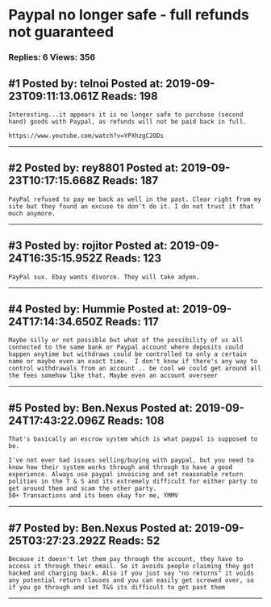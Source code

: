 # Paypal no longer safe - full refunds not guaranteed

### Replies: 6 Views: 356

## \#1 Posted by: telnoi Posted at: 2019-09-23T09:11:13.061Z Reads: 198

```
Interesting...it appears it is no longer safe to purchase (second hand) goods with Paypal, as refunds will not be paid back in full.

https://www.youtube.com/watch?v=YPXhzgC2ODs
```

---
## \#2 Posted by: rey8801 Posted at: 2019-09-23T10:17:15.668Z Reads: 187

```
PayPal refused to pay me back as well in the past. Clear right from my site but they found an excuse to don't do it. I do not trust it that much anymore.
```

---
## \#3 Posted by: rojitor Posted at: 2019-09-24T16:35:15.952Z Reads: 123

```
PayPal sux. Ebay wants divorce. They will take adyen.
```

---
## \#4 Posted by: Hummie Posted at: 2019-09-24T17:14:34.650Z Reads: 117

```
Maybe silly or not possible but what of the possibility of us all connected to the same bank or Paypal account where deposits could happen anytime but withdraws could be controlled to only a certain  name or maybe even an exact time.  I don't know if there's any way to control withdrawals from an account .. be cool we could get around all the fees somehow like that. Maybe even an account overseer
```

---
## \#5 Posted by: Ben.Nexus Posted at: 2019-09-24T17:43:22.096Z Reads: 108

```
That's basically an escrow system which is what paypal is supposed to be. 

I've not ever had issues selling/buying with paypal, but you need to know how their system works through and through to have a good experience. Always use paypal invoicing and set reasonable return polities in the T & S and its extremely difficult for either party to get around them and scam the other party.
50+ Transactions and its been okay for me, YMMV
```

---
## \#7 Posted by: Ben.Nexus Posted at: 2019-09-25T03:27:23.292Z Reads: 52

```
Because it doesn't let them pay through the account, they have to access it through their email. So it avoids people claiming they got hacked and charging back. Also if you just say "no returns" it voids any potential return clauses and you can easily get screwed over, so if you go through and set T&S its difficult to get past them
```

---
